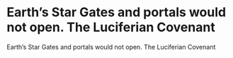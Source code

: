 # Earth’s Star Gates and portals would not open. The Luciferian Covenant

Earth’s Star Gates and portals would not open. The Luciferian Covenant